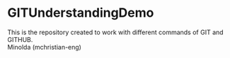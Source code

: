 # GITUnderstandingDemo
This is the repository created to work with different commands of GIT and GITHUB. 
<br>
Minolda (mchristian-eng)
